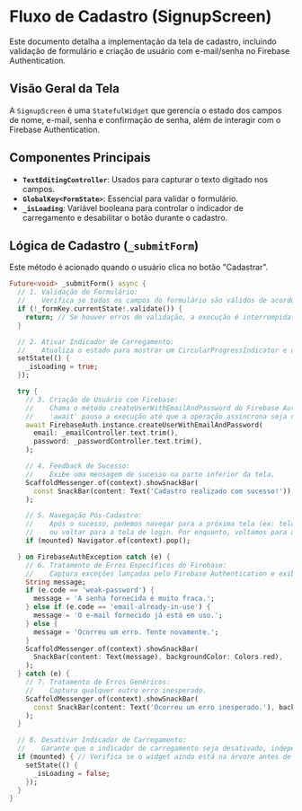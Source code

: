 # Fluxo de Cadastro (SignupScreen)

Este documento detalha a implementação da tela de cadastro, incluindo validação de formulário e criação de usuário com e-mail/senha no Firebase Authentication.

## Visão Geral da Tela

A `SignupScreen` é uma `StatefulWidget` que gerencia o estado dos campos de nome, e-mail, senha e confirmação de senha, além de interagir com o Firebase Authentication.

## Componentes Principais

-   **`TextEditingController`**: Usados para capturar o texto digitado nos campos.
-   **`GlobalKey<FormState>`**: Essencial para validar o formulário.
-   **`_isLoading`**: Variável booleana para controlar o indicador de carregamento e desabilitar o botão durante o cadastro.

## Lógica de Cadastro (`_submitForm`)

Este método é acionado quando o usuário clica no botão "Cadastrar".

```dart
Future<void> _submitForm() async {
  // 1. Validação do Formulário:
  //    Verifica se todos os campos do formulário são válidos de acordo com os 'validator' definidos.
  if (!_formKey.currentState!.validate()) {
    return; // Se houver erros de validação, a execução é interrompida.
  }

  // 2. Ativar Indicador de Carregamento:
  //    Atualiza o estado para mostrar um CircularProgressIndicator e desabilitar o botão.
  setState(() {
    _isLoading = true;
  });

  try {
    // 3. Criação de Usuário com Firebase:
    //    Chama o método createUserWithEmailAndPassword do Firebase Authentication.
    //    'await' pausa a execução até que a operação assíncrona seja concluída.
    await FirebaseAuth.instance.createUserWithEmailAndPassword(
      email: _emailController.text.trim(),
      password: _passwordController.text.trim(),
    );

    // 4. Feedback de Sucesso:
    //    Exibe uma mensagem de sucesso na parte inferior da tela.
    ScaffoldMessenger.of(context).showSnackBar(
      const SnackBar(content: Text('Cadastro realizado com sucesso!')),
    );

    // 5. Navegação Pós-Cadastro:
    //    Após o sucesso, podemos navegar para a próxima tela (ex: tela principal)
    //    ou voltar para a tela de login. Por enquanto, voltamos para a tela de login.
    if (mounted) Navigator.of(context).pop();

  } on FirebaseAuthException catch (e) {
    // 6. Tratamento de Erros Específicos do Firebase:
    //    Captura exceções lançadas pelo Firebase Authentication e exibe mensagens amigáveis.
    String message;
    if (e.code == 'weak-password') {
      message = 'A senha fornecida é muito fraca.';
    } else if (e.code == 'email-already-in-use') {
      message = 'O e-mail fornecido já está em uso.';
    } else {
      message = 'Ocorreu um erro. Tente novamente.';
    }
    ScaffoldMessenger.of(context).showSnackBar(
      SnackBar(content: Text(message), backgroundColor: Colors.red),
    );
  } catch (e) {
    // 7. Tratamento de Erros Genéricos:
    //    Captura qualquer outro erro inesperado.
    ScaffoldMessenger.of(context).showSnackBar(
      const SnackBar(content: Text('Ocorreu um erro inesperado.'), backgroundColor: Colors.red),
    );
  }

  // 8. Desativar Indicador de Carregamento:
  //    Garante que o indicador de carregamento seja desativado, independentemente do resultado.
  if (mounted) { // Verifica se o widget ainda está na árvore antes de chamar setState.
    setState(() {
      _isLoading = false;
    });
  }
}
